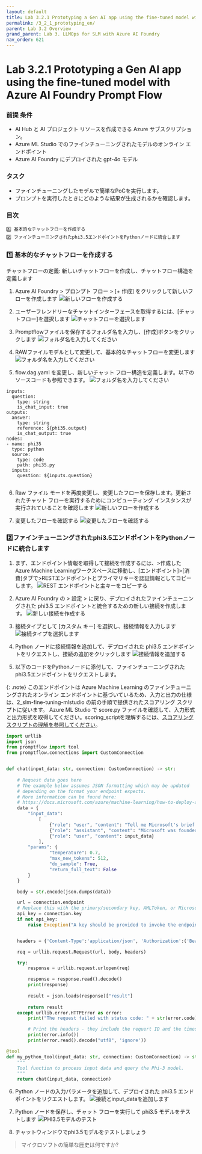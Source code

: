 ```yaml
---
layout: default
title: Lab 3.2.1 Prototyping a Gen AI app using the fine-tuned model with Azure AI Foundry Prompt Flow
permalink: /3_2_1_prototyping_en/
parent: Lab 3.2 Overview
grand_parent: Lab 3. LLMOps for SLM with Azure AI Foundry
nav_order: 621
---
```


# Lab 3.2.1 Prototyping a Gen AI app using the fine-tuned model with Azure AI Foundry Prompt Flow

### 前提 条件

- AI Hub と AI プロジェクト リソースを作成できる Azure サブスクリプション。
- Azure ML Studio でのファインチューニングされたモデルのオンライン エンドポイント
- Azure AI Foundry にデプロイされた gpt-4o モデル 


### タスク

- ファインチューニングしたモデルで簡単なPoCを実行します。
- プロンプトを実行したときにどのような結果が生成されるかを確認します。

### 目次
    1️⃣ 基本的なチャットフローを作成する  
    2️⃣ ファインチューニングされたphi3.5エンドポイントをPythonノードに統合します

### 1️⃣ 基本的なチャットフローを作成する 

チャットフローの定義: 新しいチャットフローを作成し、チャットフロー構造を定義します

1. Azure AI Foundry > プロンプト フロー > [+ 作成] をクリックして新しいフローを作成します
![新しいフローを作成する](images/create_new_flow.jpg)

2. ユーザーフレンドリーなチャットインターフェースを取得するには、[チャットフロー]を選択します
![チャットフローを選択します](images/create_new_chat_flow.jpg)

3. Promptflowファイルを保存するフォルダ名を入力し、[作成]ボタンをクリックします
![フォルダ名を入力してください](images/put_folder_name.jpg)

4. RAWファイルモデルとして変更して、基本的なチャットフローを変更します
![フォルダ名を入力してください](images/change_raw_file_mode.jpg)

5. flow.dag.yaml を変更し、新しいチャット フロー構造を定義します。以下のソースコードも参照できます。
![フォルダ名を入力してください](images/modify_dag.jpg)

```
inputs:
  question:
    type: string
    is_chat_input: true
outputs:
  answer:
    type: string
    reference: ${phi35.output}
    is_chat_output: true
nodes:
- name: phi35
  type: python
  source:
    type: code
    path: phi35.py
  inputs:
    question: ${inputs.question}
  
```

6. Raw ファイル モードを再度変更し、変更したフローを保存します。更新されたチャット フローを実行するためにコンピューティング インスタンスが実行されていることを確認します
![新しいフローを作成する](images/save_and_run_compute_session.jpg)

7. 変更したフローを確認する
![変更したフローを確認する](images/first_dag_graph.jpg)


### 2️⃣ファインチューニングされたphi3.5エンドポイントをPythonノードに統合します
1. まず、エンドポイント情報を取得して接続を作成するには、>作成したAzure Machine Learningワークスペースに移動し、[エンドポイント]>[消費]タブで>RESTエンドポイントとプライマリキーを認証情報としてコピーします。
![REST エンドポイントと主キーをコピーする](images/copy_endpoint_comsumption_info.jpg)

2. Azure AI Foundry の > 設定 > に戻り、デプロイされたファインチューニングされた phi3.5 エンドポイントと統合するための新しい接続を作成します。
![新しい接続を作成する](images/create_new_connection.jpg)

3. 接続タイプとして [カスタム キー] を選択し、接続情報を入力します
![接続タイプを選択します](images/add_custom_keys.jpg)

4. Python ノードに接続情報を追加して、デプロイされた phi3.5 エンドポイントをリクエストし、接続の追加をクリックします
![接続情報を追加する](images/create_connect_custom_resource.jpg)

5. 以下のコードをPythonノードに添付して、ファインチューニングされたphi3.5エンドポイントをリクエストします。 

{: .note}
このエンドポイントは Azure Machine Learning のファインチューニングされたオンライン エンドポイントに基づいているため、入力と出力の仕様は、2_slm-fine-tuning-mlstudio の前の手順で提供されたスコアリング スクリプトに従います。[](../../2_slm-fine-tuning-mlstudio/phi3/src_serve/score.py) Azure ML Studio で score.py ファイルを確認して、入力形式と出力形式を取得してください。scoring_scriptを理解するには、[スコアリング スクリプトの理解を参照してください](https://learn.microsoft.com/en-us/azure/machine-learning/how-to-deploy-online-endpoints?view=azureml-api-2&tabs=python#understand-the-scoring-script)。

```python
import urllib
import json
from promptflow import tool
from promptflow.connections import CustomConnection


def chat(input_data: str, connection: CustomConnection) -> str:
    
    # Request data goes here
    # The example below assumes JSON formatting which may be updated
    # depending on the format your endpoint expects.
    # More information can be found here:
    # https://docs.microsoft.com/azure/machine-learning/how-to-deploy-advanced-entry-script
    data = {
        "input_data": 
            [
                {"role": "user", "content": "Tell me Microsoft's brief history."},
                {"role": "assistant", "content": "Microsoft was founded by Bill Gates and Paul Allen on April 4, 1975, to develop and sell a BASIC interpreter for the Altair 8800."},
                {"role": "user", "content": input_data}
            ],
        "params": {
                "temperature": 0.7,
                "max_new_tokens": 512,
                "do_sample": True,
                "return_full_text": False
        }
    }

    body = str.encode(json.dumps(data))

    url = connection.endpoint
    # Replace this with the primary/secondary key, AMLToken, or Microsoft Entra ID token for the endpoint
    api_key = connection.key
    if not api_key:
        raise Exception("A key should be provided to invoke the endpoint")


    headers = {'Content-Type':'application/json', 'Authorization':('Bearer '+ api_key)}

    req = urllib.request.Request(url, body, headers)

    try:
        response = urllib.request.urlopen(req)

        response = response.read().decode()
        print(response)
        
        result = json.loads(response)["result"]
        
        return result
    except urllib.error.HTTPError as error:
        print("The request failed with status code: " + str(error.code))

        # Print the headers - they include the requert ID and the timestamp, which are useful for debugging the failure
        print(error.info())
        print(error.read().decode("utf8", 'ignore'))

@tool
def my_python_tool(input_data: str, connection: CustomConnection) -> str:
    """
    Tool function to process input data and query the Phi-3 model.
    """
    return chat(input_data, connection)
```

6. Python ノードの入力パラメータを追加して、デプロイされた phi3.5 エンドポイントをリクエストします。
![接続とinput_dataを追加します](images/validate_parsing_input.jpg)

7. Python ノードを保存し、チャット フローを実行して phi3.5 モデルをテストします
![PHI3.5モデルのテスト](images/save_open_chat_window.jpg)

8. チャットウィンドウでphi3.5モデルをテストしましょう

> マイクロソフトの簡単な歴史は何ですか? 

